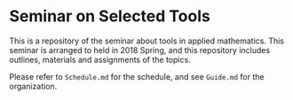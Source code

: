 # Seminar on Selected Tools

This is a repository of the seminar about tools in applied mathematics.
This seminar is arranged to held in 2018 Spring, and this repository
includes outlines, materials and assignments of the topics.

Please refer to `Schedule.md` for the schedule, and see `Guide.md` for the organization.
